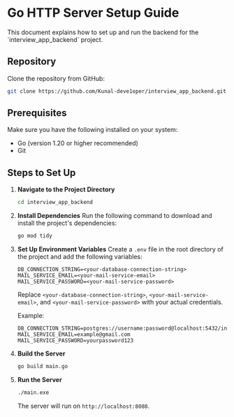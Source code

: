 # Go HTTP Server Setup Guide

This document explains how to set up and run the backend for the \`interview_app_backend\` project.

## Repository

Clone the repository from GitHub:

```bash
git clone https://github.com/Kunal-deve1oper/interview_app_backend.git
```

## Prerequisites

Make sure you have the following installed on your system:
- Go (version 1.20 or higher recommended)
- Git

## Steps to Set Up

1. **Navigate to the Project Directory**
   ```bash
   cd interview_app_backend
   ```

2. **Install Dependencies**
   Run the following command to download and install the project's dependencies:
   ```bash
   go mod tidy
   ```

3. **Set Up Environment Variables**
   Create a `.env` file in the root directory of the project and add the following variables:
   ```
   DB_CONNECTION_STRING=<your-database-connection-string>
   MAIL_SERVICE_EMAIL=<your-mail-service-email>
   MAIL_SERVICE_PASSWORD=<your-mail-service-password>
   ```

   Replace `<your-database-connection-string>`, `<your-mail-service-email>`, and `<your-mail-service-password>` with your actual credentials.

   Example:
   ```
   DB_CONNECTION_STRING=postgres://username:password@localhost:5432/interview_db
   MAIL_SERVICE_EMAIL=example@gmail.com
   MAIL_SERVICE_PASSWORD=yourpassword123
   ```

4. **Build the Server**

   ```bash
   go build main.go
   ```

5. **Run the Server**
   ```bash
   ./main.exe
   ```

   The server will run on `http://localhost:8080`.

